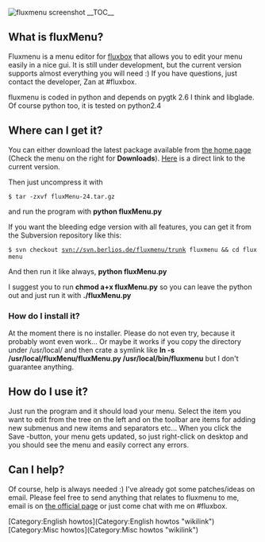 ![fluxmenu screenshot](Fluxmenu.png "fig:fluxmenu screenshot") \_\_TOC\_\_

What is fluxMenu?
-----------------

Fluxmenu is a menu editor for [fluxbox](http://fluxbox.org) that allows you to edit your menu easily in a nice gui. It is still under development, but the current version supports almost everything you will need :) If you have questions, just contact the developer, Zan at \#fluxbox.

fluxmenu is coded in python and depends on pygtk 2.6 I think and libglade. Of course python too, it is tested on python2.4

Where can I get it?
-------------------

You can either download the latest package available from [the home page](http://fluxmenu.berlios.de/) (Check the menu on the right for **Downloads**). [Here](http://download.berlios.de/fluxmenu/fluxMenu-24.tar.gz) is a direct link to the current version.

Then just uncompress it with

`$ tar -zxvf fluxMenu-24.tar.gz`

and run the program with **python fluxMenu.py**

If you want the bleeding edge version with all features, you can get it from the Subversion repository like this:

`$ svn checkout `[`svn://svn.berlios.de/fluxmenu/trunk`](svn://svn.berlios.de/fluxmenu/trunk)` fluxmenu && cd fluxmenu`

And then run it like always, **python fluxMenu.py**

I suggest you to run **chmod a+x fluxMenu.py** so you can leave the python out and just run it with **./fluxMenu.py**

### How do I install it?

At the moment there is no installer. Please do not even try, because it probably wont even work... Or maybe it works if you copy the directory under /usr/local/ and then crate a symlink like **ln -s /usr/local/fluxMenu/fluxMenu.py /usr/local/bin/fluxmenu** but I don't guarantee anything.

How do I use it?
----------------

Just run the program and it should load your menu. Select the item you want to edit from the tree on the left and on the toolbar are items for adding new submenus and new items and separators etc... When you click the Save -button, your menu gets updated, so just right-click on desktop and you should see the menu and easily correct any errors.

Can I help?
-----------

Of course, help is always needed :) I've already got some patches/ideas on email. Please feel free to send anything that relates to fluxmenu to me, email is on [the official page](http://fluxmenu.berlios.de) or just come chat with me on \#fluxbox.

[Category:English howtos](Category:English howtos "wikilink") [Category:Misc howtos](Category:Misc howtos "wikilink")
